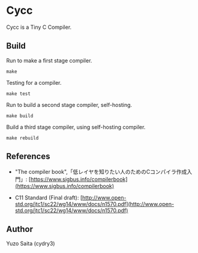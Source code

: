 Cycc
========================
Cycc is a Tiny C Compiler.


Build
-----
Run to make a first stage compiler.

    make

Testing for a compiler.

    make test

Run to build a second stage compiler, self-hosting.

    make build

Build a third stage compiler, using self-hosting compiler.

    make rebuild


References
----------
* "The compiler book",「低レイヤを知りたい人のためのCコンパイラ作成入門」:
[https://www.sigbus.info/compilerbook](https://www.sigbus.info/compilerbook)

* C11 Standard (Final draft):
[http://www.open-std.org/jtc1/sc22/wg14/www/docs/n1570.pdf](http://www.open-std.org/jtc1/sc22/wg14/www/docs/n1570.pdf)


Author
------
Yuzo Saita (cydry3)


